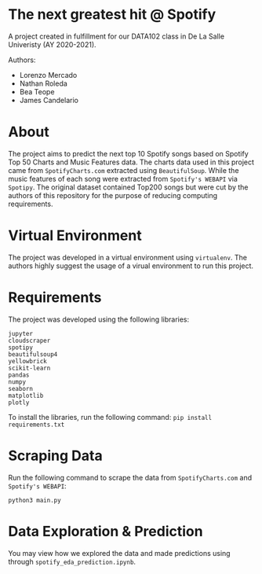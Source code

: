 # The next greatest hit @ Spotify
A project created in fulfillment for our DATA102 class in De La Salle Univeristy (AY 2020-2021).

Authors:
- Lorenzo Mercado
- Nathan Roleda
- Bea Teope
- James Candelario

# About
The project aims to predict the next top 10 Spotify songs based on Spotify Top 50 Charts and Music Features data. The charts data used in this project came from `SpotifyCharts.com` extracted using `BeautifulSoup`. While the music features of each song were extracted from `Spotify's WEBAPI` via `Spotipy`. The original dataset contained Top200 songs but were cut by the authors of this repository for the purpose of reducing computing requirements.

# Virtual Environment
The project was developed in a virtual environment using `virtualenv`. The authors highly suggest the usage of a virual environment to run this project.

# Requirements
The project was developed using the following libraries:
```
jupyter
cloudscraper
spotipy
beautifulsoup4
yellowbrick
scikit-learn
pandas
numpy
seaborn
matplotlib
plotly
```

To install the libraries, run the following command:
```pip install requirements.txt```

# Scraping Data
Run the following command to scrape the data from `SpotifyCharts.com` and `Spotify's WEBAPI`:
```
python3 main.py
```

# Data Exploration & Prediction
You may view how we explored the data and made predictions using through `spotify_eda_prediction.ipynb`.